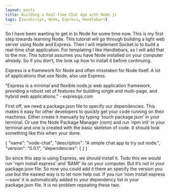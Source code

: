 ```yaml
---
layout: posts
title: Building a Real-Time Chat App with Node.js
tags: [JavaScript, Node, Express, Handlebars]
---
```


So I have been wanting to get in to Node for some time now. This is my first
step towards learning Node. This tutorial will go through building a light web
server using Node and Express. Then I will implement Socket.io to build a
real-time chat application. For templating I like Handlebars, so I will add that
to the mix. This tutorial assumes you have Node installed on your computer
already. So if you don’t, the look up how to install it before continuing.

Express is a framework for Node and often misstaken for Node itself. A lot of
applications that use Node, also use Express.

"Express is a minimal and flexible node.js web application framework, providing
a robust set of features for building single and multi-page, and hybrid web
applications.” - expressjs.com

First off, we need a package.json file to specify our dependencies. This makes
it easy for other developers to quickly get your code running on their machines.
Either create it manually by typing 'touch package.json’ in your terminal. Or
use the Node Package Manager (nom) and run ’npm init’ in your terminal and one
is created with the basic skeleton of code. It should look something like this
when your done.

{
  "name": "node-chat",
  "description": "A simple chat app to try out node.",
  "version": "0.0.1",
  "dependencies": {
  }
}


So since this app is using Express, we should install it. Todo this we would
run 'npm install express’ and ’BAM!’ its on your computer. But it’s not in your
package.json file. So now you could add it there an specify the version you use
but the easiest way is to let nom help out. If you run
’nom install express —save’ it is automatically added to your dependency list
in your package.json file. It is no problem repeating these two.
